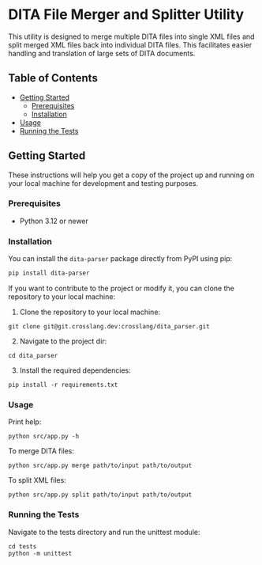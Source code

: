 # DITA File Merger and Splitter Utility

This utility is designed to merge multiple DITA files into single XML files and split merged XML files back into
individual DITA files. This facilitates easier handling and translation of large sets of DITA documents.

## Table of Contents

- [Getting Started](#getting-started)
    - [Prerequisites](#prerequisites)
    - [Installation](#installation)
- [Usage](#usage)
- [Running the Tests](#running-the-tests)

## Getting Started

These instructions will help you get a copy of the project up and running on your local machine for development and
testing purposes.

### Prerequisites

- Python 3.12 or newer

### Installation

You can install the `dita-parser` package directly from PyPI using pip:

```bash
pip install dita-parser
```

If you want to contribute to the project or modify it, you can clone the repository to your local machine:

1. Clone the repository to your local machine:

```
git clone git@git.crosslang.dev:crosslang/dita_parser.git
```

2. Navigate to the project dir:

```
cd dita_parser
```

3. Install the required dependencies:

```
pip install -r requirements.txt
```

### Usage

Print help:

```
python src/app.py -h
```

To merge DITA files:

```
python src/app.py merge path/to/input path/to/output
```

To split XML files:

```
python src/app.py split path/to/input path/to/output
```

### Running the Tests

Navigate to the tests directory and run the unittest module:

```
cd tests
python -m unittest
```

